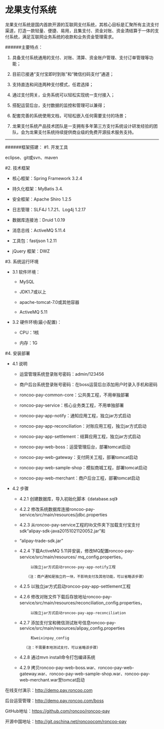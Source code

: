 # 龙果支付系统

龙果支付系统是国内首款开源的互联网支付系统，其核心目标是汇聚所有主流支付渠道，打造一款轻量、便捷、易用，且集支付、资金对账、资金清结算于一体的支付系统，满足互联网业务系统的收款和业务资金管理需求。

######主要特点：

1. 具备支付系统通用的支付、对账、清算、资金账户管理、支付订单管理等功能；

2. 目前已接通“支付宝即时到账”和“微信扫码支付”通道；

3. 支持直连和间连两种支付模式，任君选择；

4. 通过支付网关，业务系统可以轻松实现统一支付接入；

5. 搭配运营后台，支付数据的监控和管理可以兼得；

6. 配套完善的系统使用文档，可轻松嵌入任何需要支付的场景；

7. 龙果支付系统产品技术团队是一支拥有多年第三方支付系统设计研发经验的团队，会为龙果支付系统持续提供商业级的免费开源技术服务支持。

----------------------------------------------------------------------------------

######框架搭建：
#1. 开发工具

 eclipse、git或svn、maven



#2. 技术框架

- 核心框架：Spring Framework 3.2.4

- 持久化框架：MyBatis 3.4.

- 安全框架：Apache Shiro 1.2.5

- 日志管理：SLF4J 1.7.21、Log4j 1.2.17

- 数据库连接池：Druid 1.0.19    

- 消息总线：ActiveMQ 5.11.4

- 工具包：fastjson 1.2.11 

- jQuery 框架：DWZ



#3. 系统运行环境

- 3.1 软件环境：

    - MySQL

    - JDK1.7或以上

    - apache-tomcat-7.0或其他容器

    - ActiveMQ 5.11

- 3.2 硬件环境(最小配置)：

    - CPU：1核

    - 内存：1G



#4. 安装部署

- 4.1 说明

    - 运营管理系统登录账号密码：admin/123456

    - 商户后台系统登录账号密码：在boss运营后台添加用户时录入手机和密码

    - roncoo-pay-common-core：公共类工程，不用单独部署

    - roncoo-pay-service：核心业务类工程，不用单独部署

    - roncoo-pay-app-notify：通知应用工程，独立jar方式启动

    - roncoo-pay-app-reconciliation：对账应用工程，独立jar方式启动

    - roncoo-pay-app-settlement：结算应用工程，独立jar方式启动

    - roncoo-pay-web-boss：运营管理后台，部署tomcat启动

    - roncoo-pay-web-gateway：支付网关工程，部署tomcat启动

    - roncoo-pay-web-sample-shop：模拟商城工程，部署tomcat启动

    - roncoo-pay-web-merchant：商户后台工程，部署tomcat启动

 - 4.2 步骤

    - 4.2.1 创建数据库，导入初始化脚本《database.sql》

    - 4.2.2 修改系统数据库连接roncoo-pay-service/src/main/resources/jdbc.properties

    - 4.2.3 从roncoo-pay-service工程的lib文件夹下加载支付宝支付sdk“alipay-sdk-java20151021120052.jar”和

    - “alipay-trade-sdk.jar”

    - 4.2.4 下载ActiveMQ 5.11并安装，修改MQ配置roncoo-pay-service/src/main/resources/ mq_config.properties，

               以独立jar方式启动roncoo-pay-app-notify工程

             （注：商户通知是独立的一块，不影响支付及其他功能，可以省略该步骤）

    - 4.2.5 以独立jar方式启动roncoo-pay-app-settlement工程

    - 4.2.6 修改对账文件下载后存放地址roncoo-pay-service/src/main/resources/reconciliation_config.properties，

               以独立jar方式启动roncoo-pay-app-reconciliation

    - 4.2.7 添加支付宝和微信测试账号信息roncoo-pay-service/src/main/resources/alipay_config.properties

               和weixinpay_config

            （注：不需要本地测试支付，可以省略该步骤）

    - 4.2.8 通过mvn install命令打包编译系统

    - 4.2.9 拷贝roncoo-pay-web-boss.war、roncoo-pay-web-gateway.war、roncoo-pay-web-sample-shop.war、roncoo-pay-web-merchant.war至tomcat启动



在线支付演示：http://demo.pay.roncoo.com

后台运营管理：http://demo.pay.roncoo.com/boss

GitHub地址：https://github.com/roncoo/roncoo-pay

开源中国地址：http://git.oschina.net/roncoocom/roncoo-pay